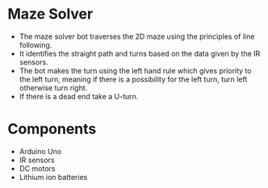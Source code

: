 Maze Solver
=============================
+ The maze solver bot traverses the 2D maze using the principles of line following.
+ It identifies the straight path and turns based on the data given by the IR sensors.
+ The bot makes the turn using the left hand rule which gives priority to the left turn, meaning if there is a possibility for the left turn, turn left otherwise turn right.
+ If there is a dead end take a U-turn.

Components
===========
+ Arduino Uno
+ IR sensors
+ DC motors
+ Lithium ion batteries
